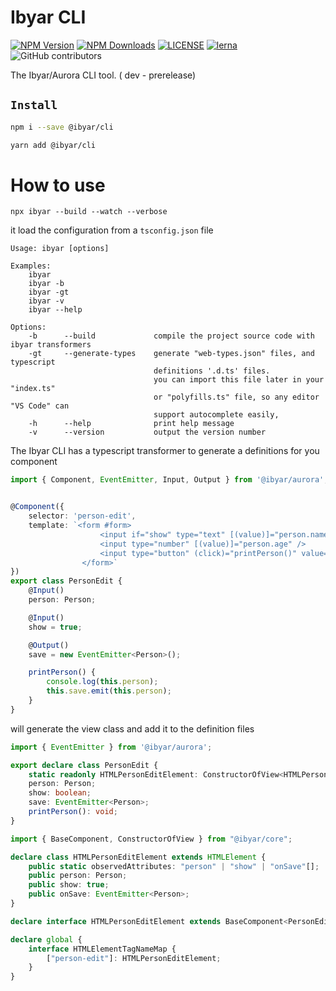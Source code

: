 # Ibyar CLI

[![NPM Version][npm-image]][npm-url]
[![NPM Downloads][downloads-image]][downloads-url]
[![LICENSE][license-img]][license-url]
[![lerna][lerna-img]][lerna-url]
![GitHub contributors][contributors]

[npm-image]: https://img.shields.io/npm/v/@ibyar/cli.svg?logo=npm&logoColor=fff&label=NPM+package&color=limegreen
[npm-url]: https://npmjs.org/package/@ibyar/cli
[downloads-image]: https://img.shields.io/npm/dt/@ibyar/cli
[downloads-url]: https://npmjs.org/package/@ibyar/cli
[license-img]: https://img.shields.io/github/license/ibyar/aurora
[license-url]: https://github.com/ibyar/aurora/blob/master/LICENSE
[lerna-img]: https://img.shields.io/badge/maintained%20with-lerna-cc00ff.svg
[lerna-url]: https://lerna.js.org/
[contributors]: https://img.shields.io/github/contributors/ibyar/aurora

The Ibyar/Aurora CLI tool. ( dev - prerelease)


## `Install`

``` bash
npm i --save @ibyar/cli
```

``` bash
yarn add @ibyar/cli
```

# How to use

 `npx ibyar --build --watch --verbose`

 it load the configuration from a `tsconfig.json` file

```
Usage: ibyar [options]

Examples:
    ibyar
    ibyar -b
    ibyar -gt
    ibyar -v
    ibyar --help

Options:
    -b      --build             compile the project source code with ibyar transformers
    -gt     --generate-types    generate "web-types.json" files, and typescript
	                            definitions '.d.ts' files. 
	                            you can import this file later in your "index.ts" 
								or "polyfills.ts" file, so any editor "VS Code" can
								support autocomplete easily,
    -h      --help              print help message
    -v      --version           output the version number
```



The Ibyar CLI has a typescript transformer to generate a definitions for you component

```ts
import { Component, EventEmitter, Input, Output } from '@ibyar/aurora';


@Component({
	selector: 'person-edit',
	template: `<form #form>
					<input if="show" type="text" [(value)]="person.name" />
					<input type="number" [(value)]="person.age" />
					<input type="button" (click)="printPerson()" value="Save" />
				</form>`
})
export class PersonEdit {
	@Input()
	person: Person;

	@Input()
	show = true;

	@Output()
	save = new EventEmitter<Person>();

	printPerson() {
		console.log(this.person);
		this.save.emit(this.person);
	}
}

```

will generate the view class and add it to the definition files 

```ts
import { EventEmitter } from '@ibyar/aurora';

export declare class PersonEdit {
    static readonly HTMLPersonEditElement: ConstructorOfView<HTMLPersonEditElement>;
    person: Person;
    show: boolean;
    save: EventEmitter<Person>;
    printPerson(): void;
}

import { BaseComponent, ConstructorOfView } from "@ibyar/core";

declare class HTMLPersonEditElement extends HTMLElement {
    public static observedAttributes: "person" | "show" | "onSave"[];
    public person: Person;
    public show: true;
    public onSave: EventEmitter<Person>;
}

declare interface HTMLPersonEditElement extends BaseComponent<PersonEdit> {}

declare global {
    interface HTMLElementTagNameMap {
        ["person-edit"]: HTMLPersonEditElement;
    }
}


```
